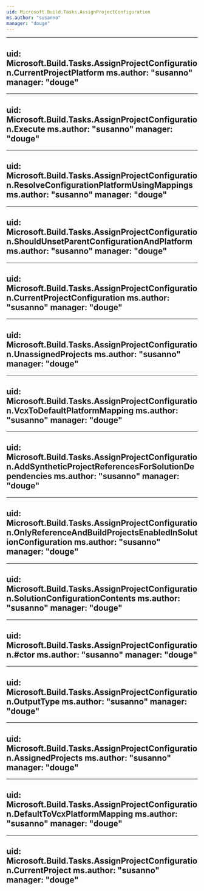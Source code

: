 ```yaml
---
uid: Microsoft.Build.Tasks.AssignProjectConfiguration
ms.author: "susanno"
manager: "douge"
---
```


---
uid: Microsoft.Build.Tasks.AssignProjectConfiguration.CurrentProjectPlatform
ms.author: "susanno"
manager: "douge"
---

---
uid: Microsoft.Build.Tasks.AssignProjectConfiguration.Execute
ms.author: "susanno"
manager: "douge"
---

---
uid: Microsoft.Build.Tasks.AssignProjectConfiguration.ResolveConfigurationPlatformUsingMappings
ms.author: "susanno"
manager: "douge"
---

---
uid: Microsoft.Build.Tasks.AssignProjectConfiguration.ShouldUnsetParentConfigurationAndPlatform
ms.author: "susanno"
manager: "douge"
---

---
uid: Microsoft.Build.Tasks.AssignProjectConfiguration.CurrentProjectConfiguration
ms.author: "susanno"
manager: "douge"
---

---
uid: Microsoft.Build.Tasks.AssignProjectConfiguration.UnassignedProjects
ms.author: "susanno"
manager: "douge"
---

---
uid: Microsoft.Build.Tasks.AssignProjectConfiguration.VcxToDefaultPlatformMapping
ms.author: "susanno"
manager: "douge"
---

---
uid: Microsoft.Build.Tasks.AssignProjectConfiguration.AddSyntheticProjectReferencesForSolutionDependencies
ms.author: "susanno"
manager: "douge"
---

---
uid: Microsoft.Build.Tasks.AssignProjectConfiguration.OnlyReferenceAndBuildProjectsEnabledInSolutionConfiguration
ms.author: "susanno"
manager: "douge"
---

---
uid: Microsoft.Build.Tasks.AssignProjectConfiguration.SolutionConfigurationContents
ms.author: "susanno"
manager: "douge"
---

---
uid: Microsoft.Build.Tasks.AssignProjectConfiguration.#ctor
ms.author: "susanno"
manager: "douge"
---

---
uid: Microsoft.Build.Tasks.AssignProjectConfiguration.OutputType
ms.author: "susanno"
manager: "douge"
---

---
uid: Microsoft.Build.Tasks.AssignProjectConfiguration.AssignedProjects
ms.author: "susanno"
manager: "douge"
---

---
uid: Microsoft.Build.Tasks.AssignProjectConfiguration.DefaultToVcxPlatformMapping
ms.author: "susanno"
manager: "douge"
---

---
uid: Microsoft.Build.Tasks.AssignProjectConfiguration.CurrentProject
ms.author: "susanno"
manager: "douge"
---
